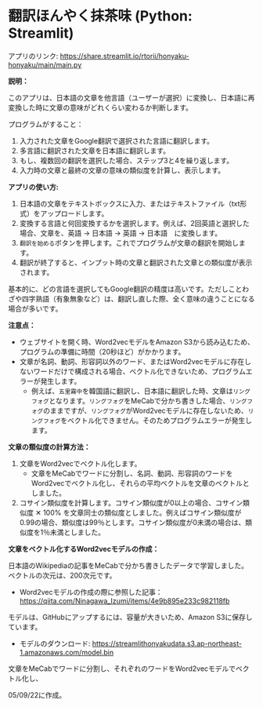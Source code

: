 # 翻訳ほんやく抹茶味 (Python: Streamlit)

アプリのリンク: https://share.streamlit.io/rtorii/honyaku-honyaku/main/main.py

**説明：**

このアプリは、日本語の文章を他言語（ユーザーが選択）に変換し、日本語に再変換した時に文章の意味がどれくらい変わるか判断します。

プログラムがすること：
1. 入力された文章をGoogle翻訳で選択された言語に翻訳します。
2. 多言語に翻訳された文章を日本語に翻訳します。
3. もし、複数回の翻訳を選択した場合、ステップ3と4を繰り返します。
4. 入力時の文章と最終の文章の意味の類似度を計算し、表示します。

**アプリの使い方:**

1. 日本語の文章をテキストボックスに入力、またはテキストファイル（txt形式）をアップロードします。
2. 変換する言語と何回変換するかを選択します。例えば、2回英語と選択した場合、文章を、英語 → 日本語 → 英語 → 日本語　に変換します。
3. `翻訳を始める`ボタンを押します。これでプログラムが文章の翻訳を開始します。
4. 翻訳が終了すると、インプット時の文章と翻訳された文章との類似度が表示されます。

基本的に、どの言語を選択してもGoogle翻訳の精度は高いです。ただしことわざや四字熟語（有象無象など）は、翻訳し直した際、全く意味の違うことになる場合が多いです。

**注意点：**
- ウェブサイトを開く時、Word2vecモデルをAmazon S3から読み込むため、プログラムの準備に時間（20秒ほど）がかかります。
- 文章が名詞、動詞、形容詞以外のワード、またはWord2vecモデルに存在しないワードだけで構成される場合、ベクトル化できないため、プログラムエラーが発生します。
  - 例えば、`五里霧中`を韓国語に翻訳し、日本語に翻訳した時、文章は`リングフォグ`となります。`リングフォグ`をMeCabで分かち書きした場合、`リングフォグ`のままですが、`リングフォグ`がWord2vecモデルに存在しないため、`リングフォグ`をベクトル化できません。そのためプログラムエラーが発生します。

**文章の類似度の計算方法：**

1. 文章をWord2vecでベクトル化します。
   - 文章をMeCabでワードに分割し、名詞、動詞、形容詞のワードをWord2vecでベクトル化し、それらの平均ベクトルを文章のベクトルとしました。
2. コサイン類似度を計算します。コサイン類似度が0以上の場合、コサイン類似度 ✕ 100% を文章同士の類似度としました。例えばコサイン類似度が0.99の場合、類似度は99％とします。コサイン類似度が0未満の場合は、類似度を1％未満としました。

**文章をベクトル化するWord2vecモデルの作成：**

日本語のWikipediaの記事をMeCabで分かち書きしたデータで学習しました。ベクトルの次元は、200次元です。
- Word2vecモデルの作成の際に参照した記事：https://qiita.com/Ninagawa_Izumi/items/4e9b895e233c982118fb

モデルは、GitHubにアップするには、容量が大きいため、Amazon S3に保存しています。
- モデルのダウンロード: https://streamlithonyakudata.s3.ap-northeast-1.amazonaws.com/model.bin

文章をMeCabでワードに分割し、それぞれのワードをWord2vecモデルでベクトル化し、



05/09/22に作成。

